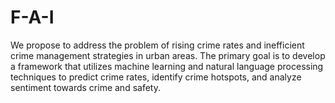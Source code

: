 # F-A-I
We propose to address the problem of rising crime rates and inefficient crime management strategies in urban areas. The primary goal is to develop a  framework that utilizes machine learning and natural language processing techniques to predict crime rates, identify crime hotspots, and analyze  sentiment towards crime and safety. 
